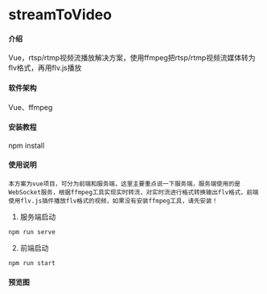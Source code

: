 # streamToVideo

#### 介绍
Vue，rtsp/rtmp视频流播放解决方案，使用ffmpeg把rtsp/rtmp视频流媒体转为flv格式，再用flv.js播放

#### 软件架构
Vue、ffmpeg


#### 安装教程

npm install

#### 使用说明
    本方案为vue项目，可分为前端和服务端，这里主要重点说一下服务端，服务端使用的是WebSocket服务，根据ffmpeg工具实现实时转流，对实时流进行格式转换输出flv格式，前端使用flv.js插件播放flv格式的视频，如果没有安装ffmpeg工具，请先安装！

1.  服务端启动
```
npm run serve
```
2.  前端启动
```
npm run start
```

#### 预览图


